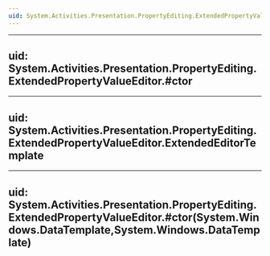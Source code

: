 ```yaml
---
uid: System.Activities.Presentation.PropertyEditing.ExtendedPropertyValueEditor
---
```


---
uid: System.Activities.Presentation.PropertyEditing.ExtendedPropertyValueEditor.#ctor
---

---
uid: System.Activities.Presentation.PropertyEditing.ExtendedPropertyValueEditor.ExtendedEditorTemplate
---

---
uid: System.Activities.Presentation.PropertyEditing.ExtendedPropertyValueEditor.#ctor(System.Windows.DataTemplate,System.Windows.DataTemplate)
---
